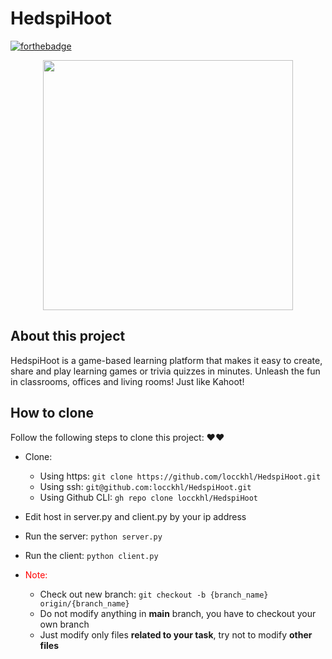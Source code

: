 # HedspiHoot

[![forthebadge](https://forthebadge.com/images/badges/built-with-love.svg)](https://forthebadge.com)
<p align="center"><a href="https://www.facebook.com/Locckhl/" target="_blank"><img src="https://images-wixmp-ed30a86b8c4ca887773594c2.wixmp.com/f/123f53fb-948b-4394-96a0-453c5c05d82f/ddatiix-94e95686-5a0c-4e6d-9eb3-00e92234ff4e.png/v1/fill/w_1600,h_900,q_80,strp/cube_by_mleth_ddatiix-fullview.jpg?token=eyJ0eXAiOiJKV1QiLCJhbGciOiJIUzI1NiJ9.eyJzdWIiOiJ1cm46YXBwOiIsImlzcyI6InVybjphcHA6Iiwib2JqIjpbW3siaGVpZ2h0IjoiPD05MDAiLCJwYXRoIjoiXC9mXC8xMjNmNTNmYi05NDhiLTQzOTQtOTZhMC00NTNjNWMwNWQ4MmZcL2RkYXRpaXgtOTRlOTU2ODYtNWEwYy00ZTZkLTllYjMtMDBlOTIyMzRmZjRlLnBuZyIsIndpZHRoIjoiPD0xNjAwIn1dXSwiYXVkIjpbInVybjpzZXJ2aWNlOmltYWdlLm9wZXJhdGlvbnMiXX0.ZBRF8Ac7P8RjCSkAQotQ_ws1NgKPayOOPIlk5WGpYjM" width="400"></a></p>


## About this project
HedspiHoot is a game-based learning platform that makes it easy to create, share and play learning games or trivia quizzes in minutes. Unleash the fun in classrooms, offices and living rooms! Just like Kahoot!
## How to clone

Follow the following steps to clone this project: ❤❤

* Clone:
    * Using https: `git clone https://github.com/locckhl/HedspiHoot.git` 
    * Using ssh: `git@github.com:locckhl/HedspiHoot.git`
    * Using Github CLI: `gh repo clone locckhl/HedspiHoot`


* Edit host in server.py and client.py by your ip address
* Run the server: `python server.py`
* Run the client: `python client.py`

* <span style="color:red">Note:</span>
    * Check out new branch: `git checkout -b {branch_name} origin/{branch_name}` 
    * Do not modify anything in **main** branch, you have to checkout your own branch
    * Just modify only files **related to your task**, try not to modify **other files**


